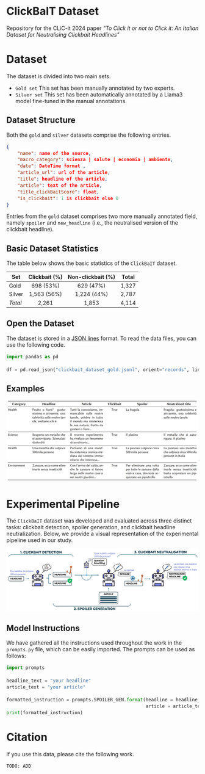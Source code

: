 # ClickBaIT Dataset
Repository for the CLiC-it 2024 paper *"To Click it or not to Click it: An Italian Dataset for Neutralising Clickbait Headlines"*

# Dataset

The dataset is divided into two main sets.

* `Gold set` This set has been manually annotated by two experts.
* `Silver set` This set has been automatically annotated by a Llama3 model fine-tuned in the manual annotations.

## Dataset Structure

Both the `gold` and `silver` datasets comprise the following entries. 

```json
{
    "name": name of the source,
    "macro_category": scienza | salute | economia | ambiente,
    "date": DateTime format ,
    "article_url": url of the article,
    "title": headline of the article,
    "article": text of the article,
    "title_clickBaitScore": float,
    "is_clickbait": 1 is clickbait else 0
}
```
Entries from the `gold` dataset comprises two more manually annotated field, namely `spoiler` and `new_headline` (i.e., the neutralised version of the clickbait headline).

## Basic Dataset Statistics

The table below shows the basic statistics of the `ClickBaIT` dataset.

| Set   | Clickbait (\%) | Non-clickbait (\%) | Total |
|----------------|:-------------------------:|:-----------------------------:|:----------------:|
| Gold         | 698 (53%)              | 629 (47%)                  | 1,327          |
| Silver         | 1,563 (56%)            | 1,224 (44%)                | 2,787          |
| _Total_ | 2,261                   | 1,853                       | 4,114          |

## Open the Dataset

The dataset is stored in a [JSON lines](https://jsonlines.org/) format.
To read the data files, you can use the following code.

```python
import pandas as pd

df = pd.read_json("clickbait_dataset_gold.jsonl", orient="records", lines=True)
```

## Examples

![Table with examples from the ClickBaIT dataset.](img/example_table.jpeg)

# Experimental Pipeline

The `ClickBaIT` dataset was developed and evaluated across three distinct tasks: clickbait detection, spoiler generation, and clickbait headline neutralization. Below, we provide a visual representation of the experimental pipeline used in our study.

![Table with examples from the ClickBaIT dataset.](img/exp_clic_example.jpeg)

## Model Instructions

We have gathered all the instructions used throughout the work in the `prompts.py` file, which can be easily imported. The prompts can be used as follows:

```python
import prompts

headline_text = "your headline"
article_text = "your article"

formatted_instruction = prompts.SPOILER_GEN.format(headline = headline_text,
                                                   article = article_text)
print(formatted_instruction)
```

# Citation

If you use this data, please cite the following work.

```
TODO: ADD
```
